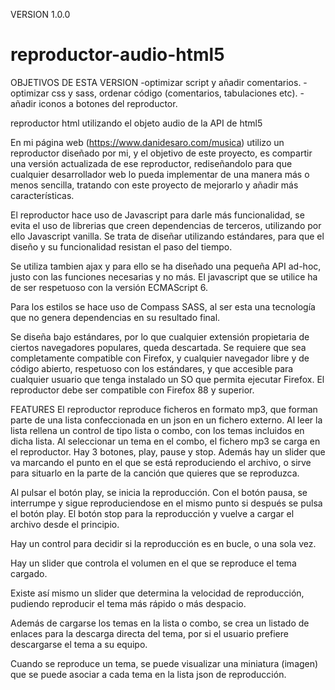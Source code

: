 VERSION 1.0.0

# reproductor-audio-html5

OBJETIVOS DE ESTA VERSION
-optimizar script y añadir comentarios.
-optimizar css y sass, ordenar código (comentarios, tabulaciones etc).
-añadir iconos a botones del reproductor.

reproductor html utilizando el objeto audio de la API de html5

En mi página web (https://www.danidesaro.com/musica) utilizo un reproductor diseñado por mi, y el objetivo de este proyecto, es compartir una versión actualizada de ese  reproductor, rediseñandolo para que cualquier desarrollador web lo pueda implementar de una manera más o menos sencilla, tratando con este proyecto de mejorarlo y añadir más características.

El reproductor hace uso de Javascript para darle más funcionalidad, se evita el uso de librerias que creen dependencias de terceros, utilizando por ello Javascript vanilla. Se trata de diseñar utilizando estándares, para que el diseño y su funcionalidad resistan el paso del tiempo.

Se utiliza tambien ajax y para ello se ha diseñado una pequeña API ad-hoc, justo con las  funciones necesarias y no más. El javascript que se utilice ha de ser respetuoso con la versión ECMAScript 6.

Para los estilos se hace uso de Compass SASS, al ser esta una tecnología que no genera dependencias en su resultado final.

Se diseña bajo estándares, por lo que cualquier extensión propietaria de ciertos navegadores populares, queda descartada. Se requiere que sea completamente compatible con Firefox, y cualquier navegador libre y de código abierto, respetuoso con los estándares, y que accesible para cualquier usuario que tenga instalado un SO que permita ejecutar Firefox.
El reproductor debe ser compatible con Firefox 88 y superior.

FEATURES
El reproductor reproduce ficheros en formato mp3, que forman parte de una lista confeccionada en un json en un fichero externo. Al leer la lista rellena un control de tipo lista o combo, con los temas incluidos en dicha lista. Al seleccionar un tema en el combo, el fichero mp3 se carga en el reproductor. Hay 3 botones, play, pause y stop. Además hay un slider que va marcando el punto en el que se está reproduciendo el archivo, o sirve para situarlo en la parte de la canción que quieres que se reproduzca.

Al pulsar el botón play, se inicia la reproducción. Con el botón pausa, se interrumpe y sigue reproduciendose en el mismo punto si después se pulsa el botón play. El botón stop para la reproducción y vuelve a cargar el archivo desde el principio.

Hay un control para decidir si la reproducción es en bucle, o una sola vez.

Hay un slider que controla el volumen en el que se reproduce el tema cargado.

Existe así mismo un  slider que determina la velocidad de reproducción, pudiendo reproducir el tema más rápido o más despacio.

Además de cargarse los temas en la lista o combo, se crea un listado de enlaces para la descarga directa del tema, por si el usuario prefiere descargarse el tema a su equipo.

Cuando se reproduce un tema, se puede visualizar una miniatura (imagen) que se puede asociar a cada tema en la lista json de reproducción.

